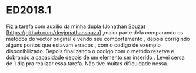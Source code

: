 # ED2018.1

Fiz a tarefa com auxilio da minha dupla (Jonathan Souza)[https://github.com/devjonathansouza] ,maior parte dela comparando os metodos do vector original e vendo seu comportamento , depois corrigindo alguns pontos que estavam errados , com o codigo de exemplo disponibilizado. Depois finalizando o codigo com o metodo reserve e dobrando a capacidade depois de um elemento ser inserido . Levei cerca de 1 dia pra realizar essa tarefa. Não tive muitas dificuldade nessa.
